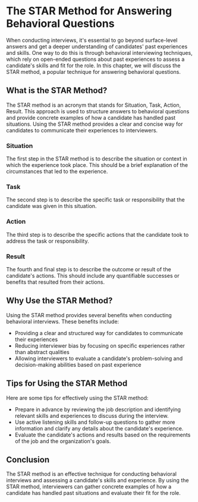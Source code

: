 The STAR Method for Answering Behavioral Questions
=================================================================================================

When conducting interviews, it's essential to go beyond surface-level answers and get a deeper understanding of candidates' past experiences and skills. One way to do this is through behavioral interviewing techniques, which rely on open-ended questions about past experiences to assess a candidate's skills and fit for the role. In this chapter, we will discuss the STAR method, a popular technique for answering behavioral questions.

What is the STAR Method?
------------------------

The STAR method is an acronym that stands for Situation, Task, Action, Result. This approach is used to structure answers to behavioral questions and provide concrete examples of how a candidate has handled past situations. Using the STAR method provides a clear and concise way for candidates to communicate their experiences to interviewers.

### Situation

The first step in the STAR method is to describe the situation or context in which the experience took place. This should be a brief explanation of the circumstances that led to the experience.

### Task

The second step is to describe the specific task or responsibility that the candidate was given in this situation.

### Action

The third step is to describe the specific actions that the candidate took to address the task or responsibility.

### Result

The fourth and final step is to describe the outcome or result of the candidate's actions. This should include any quantifiable successes or benefits that resulted from their actions.

Why Use the STAR Method?
------------------------

Using the STAR method provides several benefits when conducting behavioral interviews. These benefits include:

* Providing a clear and structured way for candidates to communicate their experiences
* Reducing interviewer bias by focusing on specific experiences rather than abstract qualities
* Allowing interviewers to evaluate a candidate's problem-solving and decision-making abilities based on past experience

Tips for Using the STAR Method
------------------------------

Here are some tips for effectively using the STAR method:

* Prepare in advance by reviewing the job description and identifying relevant skills and experiences to discuss during the interview.
* Use active listening skills and follow-up questions to gather more information and clarify any details about the candidate's experience.
* Evaluate the candidate's actions and results based on the requirements of the job and the organization's goals.

Conclusion
----------

The STAR method is an effective technique for conducting behavioral interviews and assessing a candidate's skills and experience. By using the STAR method, interviewers can gather concrete examples of how a candidate has handled past situations and evaluate their fit for the role.
